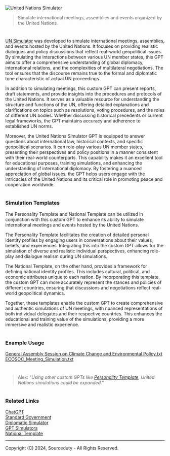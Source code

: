 ![United Nations Simulator](https://github.com/user-attachments/assets/34b5d4e0-d63f-42f0-a906-aa7bb38e5e60)

> Simulate international meetings, assemblies and events organized by the United Nations.

#

[UN Simulator](https://chatgpt.com/g/g-QgVN6ccW6-un-simulator) was developed to simulate international meetings, assemblies, and events hosted by the United Nations. It focuses on providing realistic dialogues and policy discussions that reflect real-world geopolitical issues. By simulating the interactions between various UN member states, this GPT aims to offer a comprehensive understanding of global diplomacy, international relations, and the complexities of multilateral negotiations. The tool ensures that the discourse remains true to the formal and diplomatic tone characteristic of actual UN proceedings.

In addition to simulating meetings, this custom GPT can present reports, draft statements, and provide insights into the procedures and protocols of the United Nations. It serves as a valuable resource for understanding the structure and functions of the UN, offering detailed explanations and clarifications on topics such as resolutions, voting procedures, and the roles of different UN bodies. Whether discussing historical precedents or current legal frameworks, the GPT maintains accuracy and adherence to established UN norms.

Moreover, the United Nations Simulator GPT is equipped to answer questions about international law, historical contexts, and specific geopolitical scenarios. It can role-play various UN member states, presenting their perspectives and policy positions in a manner consistent with their real-world counterparts. This capability makes it an excellent tool for educational purposes, training simulations, and enhancing the understanding of international diplomacy. By fostering a nuanced appreciation of global issues, the GPT helps users engage with the intricacies of the United Nations and its critical role in promoting peace and cooperation worldwide.

#
### Simulation Templates

The Personality Template and National Template can be utilized in conjunction with this custom GPT to enhance its ability to simulate international meetings and events hosted by the United Nations.

The Personality Template facilitates the creation of detailed personal identity profiles by engaging users in conversations about their values, beliefs, and experiences. Integrating this into the custom GPT allows for the simulation of diverse and realistic individual perspectives, enhancing role-play and dialogue realism during UN simulations.

The National Template, on the other hand, provides a framework for defining national identity profiles. This includes cultural, political, and economic attributes unique to each nation. By incorporating this template, the custom GPT can more accurately represent the stances and policies of different countries, ensuring that discussions and negotiations reflect real-world geopolitical dynamics.

Together, these templates enable the custom GPT to create comprehensive and authentic simulations of UN meetings, with nuanced representations of both individual delegates and their respective countries. This enhances the educational and training value of the simulations, providing a more immersive and realistic experience.

#
### Example Usage

[General Assembly Session on Climate Change and Environmental Policy.txt](https://github.com/user-attachments/files/16421165/General.Assembly.Session.on.Climate.Change.and.Environmental.Policy.txt)
<br>
[ECOSOC_Meeting_Simulation.txt](https://github.com/user-attachments/files/16421245/ECOSOC_Meeting_Simulation.txt)

#

> Alex: "*Using other custom GPTs like [Personality Template](https://github.com/sourceduty/Personality_Template), United Nations simulations could be expanded.*"

#
### Related Links

[ChatGPT](https://github.com/sourceduty/ChatGPT)
<br>
[Standard Government](https://chatgpt.com/g/g-DvKNjRFg1-standard-government)
<br>
[Diplomatic Simulator](https://chat.openai.com/g/g-xhsONox3U-diplomatic-simulator)
<br>
[GPT Simulators](https://github.com/sourceduty/GPT_Simulators)
<br>
[National Template](https://github.com/sourceduty/National_Template)

***
Copyright (C) 2024, Sourceduty - All Rights Reserved.
